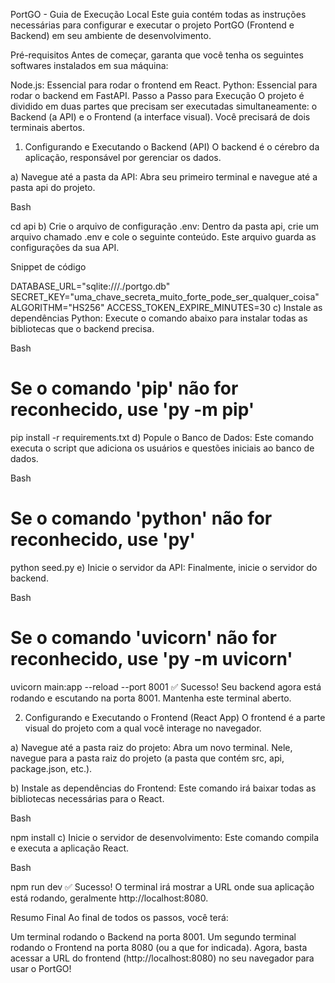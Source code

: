 PortGO - Guia de Execução Local
Este guia contém todas as instruções necessárias para configurar e executar o projeto PortGO (Frontend e Backend) em seu ambiente de desenvolvimento.

Pré-requisitos
Antes de começar, garanta que você tenha os seguintes softwares instalados em sua máquina:

Node.js: Essencial para rodar o frontend em React.
Python: Essencial para rodar o backend em FastAPI.
Passo a Passo para Execução
O projeto é dividido em duas partes que precisam ser executadas simultaneamente: o Backend (a API) e o Frontend (a interface visual). Você precisará de dois terminais abertos.

1. Configurando e Executando o Backend (API)
O backend é o cérebro da aplicação, responsável por gerenciar os dados.

a) Navegue até a pasta da API:
Abra seu primeiro terminal e navegue até a pasta api do projeto.

Bash

cd api
b) Crie o arquivo de configuração .env:
Dentro da pasta api, crie um arquivo chamado .env e cole o seguinte conteúdo. Este arquivo guarda as configurações da sua API.

Snippet de código

DATABASE_URL="sqlite:///./portgo.db"
SECRET_KEY="uma_chave_secreta_muito_forte_pode_ser_qualquer_coisa"
ALGORITHM="HS256"
ACCESS_TOKEN_EXPIRE_MINUTES=30
c) Instale as dependências Python:
Execute o comando abaixo para instalar todas as bibliotecas que o backend precisa.

Bash

# Se o comando 'pip' não for reconhecido, use 'py -m pip'
pip install -r requirements.txt
d) Popule o Banco de Dados:
Este comando executa o script que adiciona os usuários e questões iniciais ao banco de dados.

Bash

# Se o comando 'python' não for reconhecido, use 'py'
python seed.py
e) Inicie o servidor da API:
Finalmente, inicie o servidor do backend.

Bash

# Se o comando 'uvicorn' não for reconhecido, use 'py -m uvicorn'
uvicorn main:app --reload --port 8001
✅ Sucesso! Seu backend agora está rodando e escutando na porta 8001. Mantenha este terminal aberto.

2. Configurando e Executando o Frontend (React App)
O frontend é a parte visual do projeto com a qual você interage no navegador.

a) Navegue até a pasta raiz do projeto:
Abra um novo terminal. Nele, navegue para a pasta raiz do projeto (a pasta que contém src, api, package.json, etc.).

b) Instale as dependências do Frontend:
Este comando irá baixar todas as bibliotecas necessárias para o React.

Bash

npm install
c) Inicie o servidor de desenvolvimento:
Este comando compila e executa a aplicação React.

Bash

npm run dev
✅ Sucesso! O terminal irá mostrar a URL onde sua aplicação está rodando, geralmente http://localhost:8080.

Resumo Final
Ao final de todos os passos, você terá:

Um terminal rodando o Backend na porta 8001.
Um segundo terminal rodando o Frontend na porta 8080 (ou a que for indicada).
Agora, basta acessar a URL do frontend (http://localhost:8080) no seu navegador para usar o PortGO!
